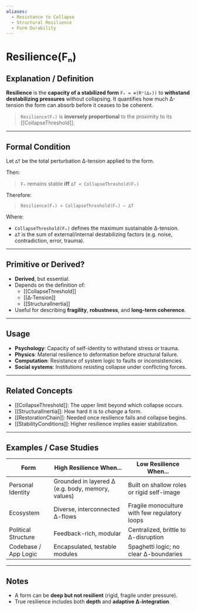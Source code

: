 ```yaml
---
aliases:
  - Resistance to Collapse
  - Structural Resilience
  - Form Durability
---
```


# Resilience(Fₙ)

## Explanation / Definition

**Resilience** is the **capacity of a stabilized form** `Fₙ = ⊚(Rⁿ(∆₀))` to **withstand destabilizing pressures** without collapsing. It quantifies how much ∆-tension the form can absorb before it ceases to be coherent.

> `Resilience(Fₙ)` is **inversely proportional** to the proximity to its [[CollapseThreshold]].

---

## Formal Condition

Let `∆T` be the total perturbation ∆-tension applied to the form.

Then:

> `Fₙ` remains stable **iff** `∆T < CollapseThreshold(Fₙ)`

Therefore:

> `Resilience(Fₙ) ∝ CollapseThreshold(Fₙ) – ∆T`

Where:
- `CollapseThreshold(Fₙ)` defines the maximum sustainable ∆-tension.
- `∆T` is the sum of external/internal destabilizing factors (e.g. noise, contradiction, error, trauma).

---

## Primitive or Derived?

- **Derived**, but essential.
- Depends on the definition of:
  - [[CollapseThreshold]]
  - [[∆‑Tension]]
  - [[StructuralInertia]]
- Useful for describing **fragility**, **robustness**, and **long-term coherence**.

---

## Usage

- **Psychology**: Capacity of self-identity to withstand stress or trauma.
- **Physics**: Material resilience to deformation before structural failure.
- **Computation**: Resistance of system logic to faults or inconsistencies.
- **Social systems**: Institutions resisting collapse under conflicting forces.

---

## Related Concepts

- [[CollapseThreshold]]: The upper limit beyond which collapse occurs.
- [[StructuralInertia]]: How hard it is to *change* a form.
- [[RestorationChain]]: Needed once resilience fails and collapse begins.
- [[StabilityConditions]]: Higher resilience implies easier stabilization.

---

## Examples / Case Studies

| Form                  | High Resilience When...                          | Low Resilience When...                        |
|-----------------------|--------------------------------------------------|-----------------------------------------------|
| Personal Identity     | Grounded in layered ∆ (e.g. body, memory, values) | Built on shallow roles or rigid self-image    |
| Ecosystem             | Diverse, interconnected ∆-flows                 | Fragile monoculture with few regulatory loops |
| Political Structure   | Feedback-rich, modular                           | Centralized, brittle to ∆-disruption          |
| Codebase / App Logic  | Encapsulated, testable modules                   | Spaghetti logic; no clear ∆-boundaries        |

---

## Notes

- A form can be **deep but not resilient** (rigid, fragile under pressure).
- True resilience includes both **depth** and **adaptive ∆‑integration**.